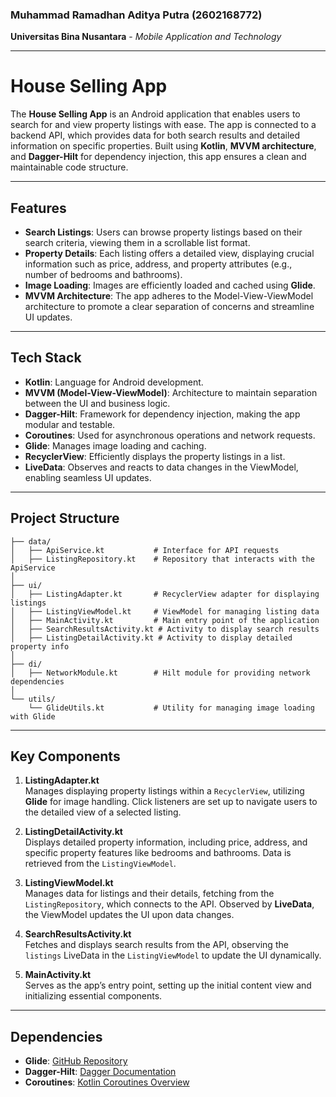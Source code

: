### Muhammad Ramadhan Aditya Putra (2602168772)  
**Universitas Bina Nusantara** - *Mobile Application and Technology*

---

# House Selling App

The **House Selling App** is an Android application that enables users to search for and view property listings with ease. The app is connected to a backend API, which provides data for both search results and detailed information on specific properties. Built using **Kotlin**, **MVVM architecture**, and **Dagger-Hilt** for dependency injection, this app ensures a clean and maintainable code structure.

---

## Features

- **Search Listings**: Users can browse property listings based on their search criteria, viewing them in a scrollable list format.
- **Property Details**: Each listing offers a detailed view, displaying crucial information such as price, address, and property attributes (e.g., number of bedrooms and bathrooms).
- **Image Loading**: Images are efficiently loaded and cached using **Glide**.
- **MVVM Architecture**: The app adheres to the Model-View-ViewModel architecture to promote a clear separation of concerns and streamline UI updates.

---

## Tech Stack

- **Kotlin**: Language for Android development.
- **MVVM (Model-View-ViewModel)**: Architecture to maintain separation between the UI and business logic.
- **Dagger-Hilt**: Framework for dependency injection, making the app modular and testable.
- **Coroutines**: Used for asynchronous operations and network requests.
- **Glide**: Manages image loading and caching.
- **RecyclerView**: Efficiently displays the property listings in a list.
- **LiveData**: Observes and reacts to data changes in the ViewModel, enabling seamless UI updates.

---

## Project Structure

```plaintext
├── data/
│   ├── ApiService.kt           # Interface for API requests
│   ├── ListingRepository.kt    # Repository that interacts with the ApiService
│
├── ui/
│   ├── ListingAdapter.kt       # RecyclerView adapter for displaying listings
│   ├── ListingViewModel.kt     # ViewModel for managing listing data
│   ├── MainActivity.kt         # Main entry point of the application
│   ├── SearchResultsActivity.kt # Activity to display search results
│   ├── ListingDetailActivity.kt # Activity to display detailed property info
│
├── di/
│   ├── NetworkModule.kt        # Hilt module for providing network dependencies
│
└── utils/
    └── GlideUtils.kt           # Utility for managing image loading with Glide
```

---

## Key Components

1. **ListingAdapter.kt**  
   Manages displaying property listings within a `RecyclerView`, utilizing **Glide** for image handling. Click listeners are set up to navigate users to the detailed view of a selected listing.

2. **ListingDetailActivity.kt**  
   Displays detailed property information, including price, address, and specific property features like bedrooms and bathrooms. Data is retrieved from the `ListingViewModel`.

3. **ListingViewModel.kt**  
   Manages data for listings and their details, fetching from the `ListingRepository`, which connects to the API. Observed by **LiveData**, the ViewModel updates the UI upon data changes.

4. **SearchResultsActivity.kt**  
   Fetches and displays search results from the API, observing the `listings` LiveData in the `ListingViewModel` to update the UI dynamically.

5. **MainActivity.kt**  
   Serves as the app’s entry point, setting up the initial content view and initializing essential components.

---

## Dependencies

- **Glide**: [GitHub Repository](https://github.com/bumptech/glide)
- **Dagger-Hilt**: [Dagger Documentation](https://dagger.dev/hilt)
- **Coroutines**: [Kotlin Coroutines Overview](https://kotlinlang.org/docs/coroutines-overview.html)
